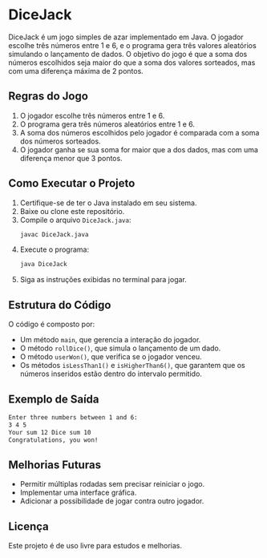 # DiceJack

DiceJack é um jogo simples de azar implementado em Java. O jogador escolhe três números entre 1 e 6, e o programa gera três valores aleatórios simulando o lançamento de dados. O objetivo do jogo é que a soma dos números escolhidos seja maior do que a soma dos valores sorteados, mas com uma diferença máxima de 2 pontos.

## Regras do Jogo
1. O jogador escolhe três números entre 1 e 6.
2. O programa gera três números aleatórios entre 1 e 6.
3. A soma dos números escolhidos pelo jogador é comparada com a soma dos números sorteados.
4. O jogador ganha se sua soma for maior que a dos dados, mas com uma diferença menor que 3 pontos.

## Como Executar o Projeto

1. Certifique-se de ter o Java instalado em seu sistema.
2. Baixe ou clone este repositório.
3. Compile o arquivo `DiceJack.java`:
   ```sh
   javac DiceJack.java
   ```
4. Execute o programa:
   ```sh
   java DiceJack
   ```
5. Siga as instruções exibidas no terminal para jogar.

## Estrutura do Código
O código é composto por:
- Um método `main`, que gerencia a interação do jogador.
- O método `rollDice()`, que simula o lançamento de um dado.
- O método `userWon()`, que verifica se o jogador venceu.
- Os métodos `isLessThan1()` e `isHigherThan6()`, que garantem que os números inseridos estão dentro do intervalo permitido.

## Exemplo de Saída
```sh
Enter three numbers between 1 and 6:
3 4 5
Your sum 12 Dice sum 10
Congratulations, you won!
```

## Melhorias Futuras
- Permitir múltiplas rodadas sem precisar reiniciar o jogo.
- Implementar uma interface gráfica.
- Adicionar a possibilidade de jogar contra outro jogador.

## Licença
Este projeto é de uso livre para estudos e melhorias.

